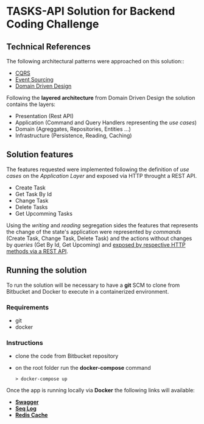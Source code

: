# TASKS-API Solution for Backend Coding Challenge

## Technical References

The following architectural patterns were approached on this solution:: 

- [CQRS](https://learn.microsoft.com/en-us/azure/architecture/patterns/cqrs)
- [Event Sourcing](https://learn.microsoft.com/en-us/azure/architecture/patterns/event-sourcing) 
- [Domain Driven Design](https://martinfowler.com/bliki/DomainDrivenDesign.html)

Following the **layered architecture** from Domain Driven Design the solution contains the layers:

- Presentation (Rest API)
- Application (Command and Query Handlers representing the *use cases*)
- Domain (Agreggates, Repositories, Entities ...)
- Infrastructure (Persistence, Reading, Caching)

## Solution features

The features requested were implemented following the definition of *use cases* on the *Application Layer* and exposed via HTTP throught a REST API.

- Create Task
- Get Task By Id
- Change Task
- Delete Tasks
- Get Upcomming Tasks

Using the *writing* and *reading* segregation sides the features that represents the change of the state's application were represented by *commands* (Create Task, Change Task, Delete Task) and the actions without changes by *queries* (Get By Id, Get Upcoming) and [exposed by respective HTTP methods via a REST API](https://www.infoq.com/articles/rest-api-on-cqrs/).


## Running the solution

To run the solution will be necessary to have a **git** SCM to clone from Bitbucket and Docker to execute in a containerized environment.

### Requirements

- git
- docker

### Instructions

- clone the code from Bitbucket repository
- on the root folder run the **docker-compose** command


    ```shell
    > docker-compose up
    ```

Once the app is running locally via **Docker** the following links will available:

- [**Swagger**](http://localhost:5006/swagger)
- [**Seq Log**](http://localhost:5341/#/events)
- [**Redis Cache**](http://localhost:8001/redis-stack/browser)


